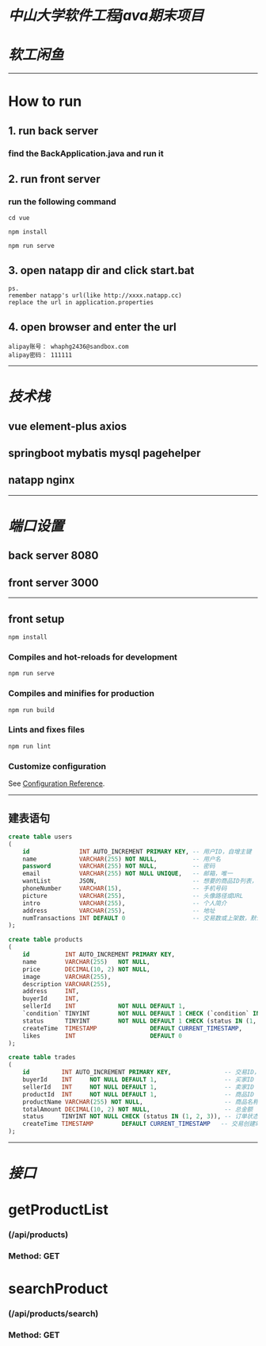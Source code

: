 # *中山大学软件工程java期末项目*
# *软工闲鱼*
---
# How to run
## 1. run back server
### find the BackApplication.java and run it
## 2. run front server
### run the following command
```
cd vue
```
```
npm install 
```
```
npm run serve
```
## 3. open natapp dir and click start.bat
```
ps. 
remember natapp's url(like http://xxxx.natapp.cc)
replace the url in application.properties
```
## 4. open browser and enter the url
```
alipay账号： whaphg2436@sandbox.com
alipay密码： 111111
```

---
# *技术栈*

## vue element-plus axios
## springboot mybatis mysql pagehelper
## natapp nginx

---
# *端口设置*

## back server 8080
## front server 3000

---
## front setup
```
npm install
```

### Compiles and hot-reloads for development
```
npm run serve
```

### Compiles and minifies for production
```
npm run build
```

### Lints and fixes files
```
npm run lint
```

### Customize configuration
See [Configuration Reference](https://cli.vuejs.org/config/).



---

## 建表语句
```sql
create table users
(
    id              INT AUTO_INCREMENT PRIMARY KEY, -- 用户ID，自增主键
    name            VARCHAR(255) NOT NULL,          -- 用户名
    password        VARCHAR(255) NOT NULL,          -- 密码
    email           VARCHAR(255) NOT NULL UNIQUE,   -- 邮箱，唯一
    wantList        JSON,                           -- 想要的商品ID列表，存储为JSON格式
    phoneNumber     VARCHAR(15),                    -- 手机号码
    picture         VARCHAR(255),                   -- 头像路径或URL
    intro           VARCHAR(255),                   -- 个人简介
    address         VARCHAR(255),                   -- 地址
    numTransactions INT DEFAULT 0                   -- 交易数或上架数，默认值为0
);

create table products
(
    id          INT AUTO_INCREMENT PRIMARY KEY,                                   -- 商品ID，自增主键
    name        VARCHAR(255)   NOT NULL,                                          -- 商品名称
    price       DECIMAL(10, 2) NOT NULL,                                          -- 商品价格，支持两位小数
    image       VARCHAR(255),                                                     -- 商品图片路径或URL
    description VARCHAR(255),                                                     -- 商品描述
    address     INT,                                                              -- 地址
    buyerId     INT,                                                              -- 买家ID，外键（可选）
    sellerId    INT            NOT NULL DEFAULT 1,                                -- 卖家ID，外键
    `condition` TINYINT        NOT NULL DEFAULT 1 CHECK (`condition` IN (1, 2)),  -- 商品成色：二手(1)、全新(2)
    status      TINYINT        NOT NULL DEFAULT 1 CHECK (status IN (1, 2, 3, 4)), -- 状态：待支付(1)、已支付(2)、已发货(3)、已完成(4)
    createTime  TIMESTAMP               DEFAULT CURRENT_TIMESTAMP,                -- 创建时间，默认当前时间
    likes       INT                     DEFAULT 0                                 -- 想要人数，默认0
);

create table trades
(
    id         INT AUTO_INCREMENT PRIMARY KEY,               -- 交易ID，自增主键
    buyerId    INT     NOT NULL DEFAULT 1,                   -- 买家ID
    sellerId   INT     NOT NULL DEFAULT 1,                   -- 卖家ID
    productId  INT     NOT NULL DEFAULT 1,                   -- 商品ID
    productName VARCHAR(255) NOT NULL,                       -- 商品名称
    totalAmount DECIMAL(10, 2) NOT NULL,                     -- 总金额
    status     TINYINT NOT NULL CHECK (status IN (1, 2, 3)), -- 订单状态：进行中(1)、已完成(2)、取消(3)
    createTime TIMESTAMP        DEFAULT CURRENT_TIMESTAMP   -- 交易创建时间
);

```


---
# *接口*

# getProductList
### (/api/products)
### Method: GET

# searchProduct
### (/api/products/search)
### Method: GET
